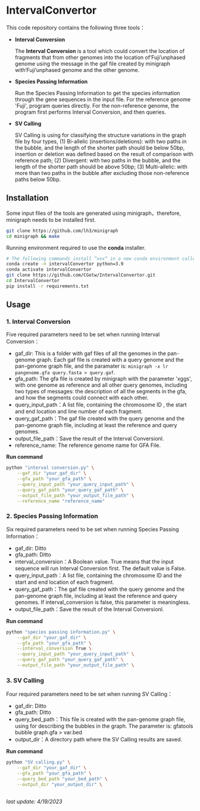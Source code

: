 # IntervalConvertor

This code repository contains the following three tools：

- **Interval Conversion**

  The **Interval Conversion** is a tool which could convert the location of fragments that from other genomes into the location of‘Fuji’unphased genome using the message in the gaf file created by minigraph with‘Fuji’unphased genome and the other genome.
- **Species Passing Information**

  Run the Species Passing Information to get the species information through the gene sequences in the input file. For the reference genome 'Fuji', program queries directly. For the non-reference genome, the program first performs Interval Conversion, and then queries.
- **SV Calling**

  SV Calling is using for classifying the structure variations in the graph file by four types,  (1) Bi-allelic (insertions/deletions): with two paths in the bubble, and the length of the shorter path should be below 50bp, insertion or deletion was defined based on the result of comparison with reference path; (2) Divergent: with two paths in the bubble, and the length of the shorter path should be above 50bp; (3) Multi-allelic: with more than two paths in the bubble after excluding those non-reference paths below 50bp.

## Installation

Some input files of the tools are generated using minigraph，therefore, minigraph needs to be installed first.

```bash
git clone https://github.com/lh3/minigraph
cd minigraph && make
```

Running environment required to use the **conda** installer.

```bash
# The following commands install ”xxx“ in a new conda environment called `xxx`
conda create -n intervalConvertor python=3.9
conda activate intervalConvertor
git clone https://github.com/CGotw/IntervalConvertor.git
cd IntervalConvertor
pip install -r requirements.txt
```

## Usage

### 1. Interval Conversion

Five required parameters need to be set when running Interval Conversion：

- gaf\_dir: This is a folder with gaf files of all the genomes in the pan-genome graph. Each gaf file is created with a query genome and the pan-genome graph file, and the paramater is: `minigraph -x lr pangenome.gfa query.fasta > query.gaf`.
- gfa\_path: The gfa file is created by minigraph with the parameter 'xggs', with one genome as reference and all other query genomes, including two types of messages: the description of all the segments in the gfa, and how the segments could connect with each other.
- query\_input\_path：A list file, containing the chromosome ID , the start and end location and line number of each fragment.
- query\_gaf\_path：The gaf file created with the query genome and the pan-genome graph file, including at least the reference and query genomes.
- output\_file\_path：Save the result of the Interval Conversionl.
- reference_name: The reference genome name for GFA File.

**Run command**

```bash
python "interval conversion.py" \
    --gaf_dir "your_gaf_dir" \
    --gfa_path "your_gfa_path" \
    --query_input_path "your_query_input_path" \
    --query_gaf_path "your_query_gaf_path" \
    --output_file_path "your_output_file_path" \
    --reference_name "reference_name"
```

### 2. Species Passing Information

Six required parameters need to be set when running Species Passing Information：

- gaf\_dir: Ditto
- gfa\_path: Ditto
- interval\_conversion：A Boolean value. True means that the input sequence will run  Interval Conversion first. The default value is False.
- query\_input\_path：A list file, containing the chromosome ID and the start and end location of each fragment.
- query\_gaf\_path：The gaf file created with the query genome and the pan-genome graph file, including at least the reference and query genomes. If interval\_conversion is false, this parameter is meaningless.
- output\_file\_path：Save the result of the Interval Conversionl.

**Run command**

```bash
python "species passing information.py" \
    --gaf_dir "your_gaf_dir" \
    --gfa_path "your_gfa_path" \
    --interval_conversion True \
    --query_input_path "your_query_input_path" \
    --query_gaf_path "your_query_gaf_path" \
    --output_file_path "your_output_file_path" \
```

### 3. SV Calling

Four required parameters need to be set when running SV Calling：

- gaf\_dir: Ditto
- gfa\_path: Ditto
- query\_bed\_path：This file is created with the pan-genome graph file, using for describing the bubbles in the graph. The parameter is: gfatools bubble graph.gfa > var.bed
- output\_dir：A directory path where the SV Calling results are saved.

**Run command**

```bash
python "SV calling.py" \
    --gaf_dir "your_gaf_dir" \
    --gfa_path "your_gfa_path" \
    --query_bed_path "your_bed_path" \
    --output_dir "your_output_dir" \
   
```

*last update:  4/19/2023*
